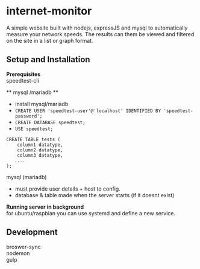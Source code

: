 # internet-monitor
A simple website built with nodejs, expressJS and mysql to automatically measure your network speeds.
The results can them be viewed and filtered on the site in a list or graph format.

## Setup and Installation

**Prerequisites**  
speedtest-cli

** mysql /mariadb **
- install mysql/mariadb
- `CREATE USER 'speedtest-user'@'localhost' IDENTIFIED BY 'speedtest-password';`
- `CREATE DATABASE speedtest;`
- `USE speedtest;`
```
CREATE TABLE tests (
    column1 datatype,
    column2 datatype,
    column3 datatype,
   ....
);
```


mysql (mariadb)
+ must provide user details + host to config.
+ database & table made when the server starts (if it doesnt exist)

**Running server in background**  
for ubuntu/raspbian you can use systemd and define a new service.

## Development

broswer-sync  
nodemon  
gulp
